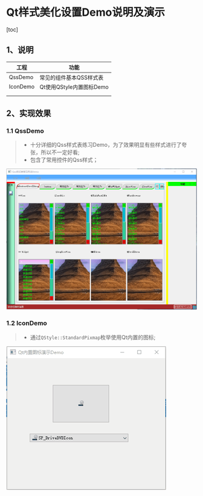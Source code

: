 # Qt样式美化设置Demo说明及演示

[toc]



## 1、说明

| 工程     | 功能                     |
| -------- | ------------------------ |
| QssDemo  | 常见的组件基本QSS样式表  |
| IconDemo | Qt使用QStyle内置图标Demo |
|          |                          |
|          |                          |



## 2、实现效果

### 1.1 QssDemo

> * 十分详细的Qss样式表练习Demo，为了效果明显有些样式进行了夸张，所以不一定好看;
> * 包含了常用控件的Qss样式；

![QssDemo](QStyleDemo.assets/QssDemo.gif)



### 1.2 IconDemo

> * 通过`QStyle::StandardPixmap`枚举使用Qt内置的图标;

![icon](QStyleDemo.assets/icon.gif)

